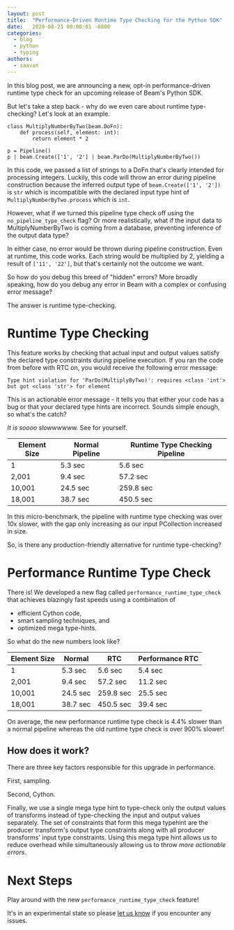 ```yaml
---
layout: post
title:  "Performance-Driven Runtime Type Checking for the Python SDK"
date:   2020-08-21 00:00:01 -0800
categories:
  - blog 
  - python 
  - typing
authors:
  - saavan
---
```

<!--
Licensed under the Apache License, Version 2.0 (the "License");
you may not use this file except in compliance with the License.
You may obtain a copy of the License at

http://www.apache.org/licenses/LICENSE-2.0

Unless required by applicable law or agreed to in writing, software
distributed under the License is distributed on an "AS IS" BASIS,
WITHOUT WARRANTIES OR CONDITIONS OF ANY KIND, either express or implied.
See the License for the specific language governing permissions and
limitations under the License.
-->

In this blog post, we are announcing a new, opt-in performance-driven runtime type check
for an upcoming release of Beam's Python SDK.

But let's take a step back - why do we even care about runtime type-checking? Let's look at an example.

```
class MultiplyNumberByTwo(beam.DoFn):
    def process(self, element: int):
        return element * 2

p = Pipeline()
p | beam.Create(['1', '2'] | beam.ParDo(MultiplyNumberByTwo())
```

In this code, we passed a list of strings to a DoFn that's clearly intended for processing
integers. Luckily, this code will throw an error during pipeline construction because
the inferred output type of `beam.Create(['1', '2'])` is `str` which is incompatible with
the declared input type hint of `MultiplyNumberByTwo.process` which is `int`.

However, what if we turned this pipeline type check off using the `no_pipeline_type_check` 
flag? Or more realistically, what if the input data to MultiplyNumberByTwo is coming 
from a database, preventing inference of the output data type?

In either case, no error would be thrown during pipeline construction. 
Even at runtime, this code works. Each string would be multiplied by 2, 
yielding a result of `['11', '22']`, but that's certainly not the outcome we want.

So how do you debug this breed of "hidden" errors? More broadly speaking, how do you
debug any error in Beam with a complex or confusing error message?

The answer is runtime type-checking.

# Runtime Type Checking
This feature works by checking that actual input and output values satisfy the declared
type constraints during pipeline execution. If you ran the code from before with RTC on, 
you would receive the following error message:

```
Type hint violation for 'ParDo(MultiplyByTwo)': requires <class 'int'> but got <class 'str'> for element
```

This is an actionable error message - it tells you that either your code has a bug 
or that your declared type hints are incorrect. Sounds simple enough, so what's the catch?

_It is soooo slowwwwww._ See for yourself.


| Element Size | Normal Pipeline | Runtime Type Checking Pipeline
| ------------ | --------------- | ------------------------------
| 1            | 5.3 sec         | 5.6 sec
| 2,001        | 9.4 sec         | 57.2 sec
| 10,001       | 24.5 sec        | 259.8 sec
| 18,001       | 38.7 sec        | 450.5 sec

In this micro-benchmark, the pipeline with runtime type checking was over 10x slower, 
with the gap only increasing as our input PCollection increased in size.

So, is there any production-friendly alternative for runtime type-checking?

# Performance Runtime Type Check
There is! We developed a new flag called `performance_runtime_type_check` that achieves
blazingly fast speeds using a combination of
- efficient Cython code,
- smart sampling techniques, and
- optimized mega type-hints.

So what do the new numbers look like?

| Element Size | Normal    | RTC        | Performance RTC
| -----------  | --------- | ---------- | ---------------
| 1            | 5.3 sec   | 5.6 sec    | 5.4 sec
| 2,001        | 9.4 sec   | 57.2 sec   | 11.2 sec
| 10,001       | 24.5 sec  | 259.8 sec  | 25.5 sec
| 18,001       | 38.7 sec  | 450.5 sec  | 39.4 sec

On average, the new performance runtime type check is 4.4% slower than a 
normal pipeline whereas the old runtime type check is over 900% slower!

## How does it work?
There are three key factors responsible for this upgrade in performance.

First, sampling.

Second, Cython.

Finally, we use a single mega type hint to type-check only the output values of transforms
instead of type-checking the input and output values separately. The set of constraints that
form this mega typehint are the producer transform's output type constraints along with 
all producer transforms' input type constraints. Using this mega type hint allows us to reduce
overhead while simultaneously allowing us to throw _more actionable errors_.

# Next Steps
Play around with the new `performance_runtime_type_check` feature!

It's in an experimental state so please 
[let us know](https://beam.apache.org/community/contact-us/) 
if you encounter any issues. 
